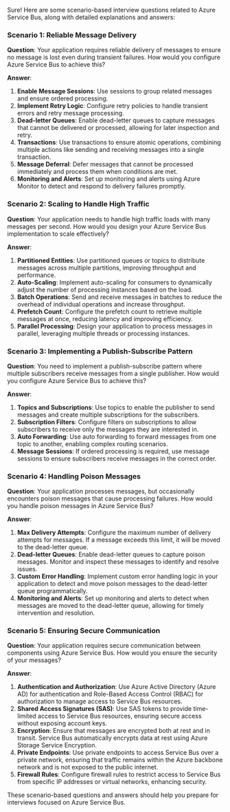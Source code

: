 Sure! Here are some scenario-based interview questions related to Azure Service Bus, along with detailed explanations and answers:

### Scenario 1: Reliable Message Delivery

**Question**: Your application requires reliable delivery of messages to ensure no message is lost even during transient failures. How would you configure Azure Service Bus to achieve this?

**Answer**:

1. **Enable Message Sessions**: Use sessions to group related messages and ensure ordered processing.
2. **Implement Retry Logic**: Configure retry policies to handle transient errors and retry message processing.
3. **Dead-letter Queues**: Enable dead-letter queues to capture messages that cannot be delivered or processed, allowing for later inspection and retry.
4. **Transactions**: Use transactions to ensure atomic operations, combining multiple actions like sending and receiving messages into a single transaction.
5. **Message Deferral**: Defer messages that cannot be processed immediately and process them when conditions are met.
6. **Monitoring and Alerts**: Set up monitoring and alerts using Azure Monitor to detect and respond to delivery failures promptly.

### Scenario 2: Scaling to Handle High Traffic

**Question**: Your application needs to handle high traffic loads with many messages per second. How would you design your Azure Service Bus implementation to scale effectively?

**Answer**:

1. **Partitioned Entities**: Use partitioned queues or topics to distribute messages across multiple partitions, improving throughput and performance.
2. **Auto-Scaling**: Implement auto-scaling for consumers to dynamically adjust the number of processing instances based on the load.
3. **Batch Operations**: Send and receive messages in batches to reduce the overhead of individual operations and increase throughput.
4. **Prefetch Count**: Configure the prefetch count to retrieve multiple messages at once, reducing latency and improving efficiency.
5. **Parallel Processing**: Design your application to process messages in parallel, leveraging multiple threads or processing instances.

### Scenario 3: Implementing a Publish-Subscribe Pattern

**Question**: You need to implement a publish-subscribe pattern where multiple subscribers receive messages from a single publisher. How would you configure Azure Service Bus to achieve this?

**Answer**:

1. **Topics and Subscriptions**: Use topics to enable the publisher to send messages and create multiple subscriptions for the subscribers.
2. **Subscription Filters**: Configure filters on subscriptions to allow subscribers to receive only the messages they are interested in.
3. **Auto Forwarding**: Use auto forwarding to forward messages from one topic to another, enabling complex routing scenarios.
4. **Message Sessions**: If ordered processing is required, use message sessions to ensure subscribers receive messages in the correct order.

### Scenario 4: Handling Poison Messages

**Question**: Your application processes messages, but occasionally encounters poison messages that cause processing failures. How would you handle poison messages in Azure Service Bus?

**Answer**:

1. **Max Delivery Attempts**: Configure the maximum number of delivery attempts for messages. If a message exceeds this limit, it will be moved to the dead-letter queue.
2. **Dead-letter Queues**: Enable dead-letter queues to capture poison messages. Monitor and inspect these messages to identify and resolve issues.
3. **Custom Error Handling**: Implement custom error handling logic in your application to detect and move poison messages to the dead-letter queue programmatically.
4. **Monitoring and Alerts**: Set up monitoring and alerts to detect when messages are moved to the dead-letter queue, allowing for timely intervention and resolution.

### Scenario 5: Ensuring Secure Communication

**Question**: Your application requires secure communication between components using Azure Service Bus. How would you ensure the security of your messages?

**Answer**:

1. **Authentication and Authorization**: Use Azure Active Directory (Azure AD) for authentication and Role-Based Access Control (RBAC) for authorization to manage access to Service Bus resources.
2. **Shared Access Signatures (SAS)**: Use SAS tokens to provide time-limited access to Service Bus resources, ensuring secure access without exposing account keys.
3. **Encryption**: Ensure that messages are encrypted both at rest and in transit. Service Bus automatically encrypts data at rest using Azure Storage Service Encryption.
4. **Private Endpoints**: Use private endpoints to access Service Bus over a private network, ensuring that traffic remains within the Azure backbone network and is not exposed to the public internet.
5. **Firewall Rules**: Configure firewall rules to restrict access to Service Bus from specific IP addresses or virtual networks, enhancing security.

These scenario-based questions and answers should help you prepare for interviews focused on Azure Service Bus.
